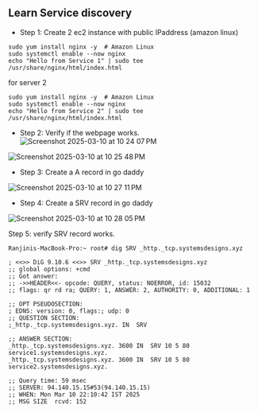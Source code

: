 ## Learn Service discovery
* Step 1: Create 2 ec2 instance with public IPaddress (amazon linux)
```
sudo yum install nginx -y  # Amazon Linux
sudo systemctl enable --now nginx
echo "Hello from Service 1" | sudo tee /usr/share/nginx/html/index.html
```
for server 2

```
sudo yum install nginx -y  # Amazon Linux
sudo systemctl enable --now nginx
echo "Hello from Service 2" | sudo tee /usr/share/nginx/html/index.html
```
* Step 2: Verify if the webpage works.
![Screenshot 2025-03-10 at 10 24 07 PM](https://github.com/user-attachments/assets/b79e8e19-81fd-4717-ab0d-6b13a5b07966)

![Screenshot 2025-03-10 at 10 25 48 PM](https://github.com/user-attachments/assets/60480387-6499-42cd-aa68-5225c4653d3e)

* Step 3: Create a A record in go daddy

![Screenshot 2025-03-10 at 10 27 11 PM](https://github.com/user-attachments/assets/47744895-fb7c-4673-986a-7801e2472c90)

* Step 4: Create a SRV record in go daddy

![Screenshot 2025-03-10 at 10 28 05 PM](https://github.com/user-attachments/assets/25a72d85-6191-4a2b-a36b-65c9fe08fa94)


Step 5: verify SRV record works.

```
Ranjinis-MacBook-Pro:~ root# dig SRV _http._tcp.systemsdesigns.xyz   

; <<>> DiG 9.10.6 <<>> SRV _http._tcp.systemsdesigns.xyz
;; global options: +cmd
;; Got answer:
;; ->>HEADER<<- opcode: QUERY, status: NOERROR, id: 15032
;; flags: qr rd ra; QUERY: 1, ANSWER: 2, AUTHORITY: 0, ADDITIONAL: 1

;; OPT PSEUDOSECTION:
; EDNS: version: 0, flags:; udp: 0
;; QUESTION SECTION:
;_http._tcp.systemsdesigns.xyz.	IN	SRV

;; ANSWER SECTION:
_http._tcp.systemsdesigns.xyz. 3600 IN	SRV	10 5 80 service1.systemsdesigns.xyz.
_http._tcp.systemsdesigns.xyz. 3600 IN	SRV	10 5 80 service2.systemsdesigns.xyz.

;; Query time: 59 msec
;; SERVER: 94.140.15.15#53(94.140.15.15)
;; WHEN: Mon Mar 10 22:10:42 IST 2025
;; MSG SIZE  rcvd: 152
```

